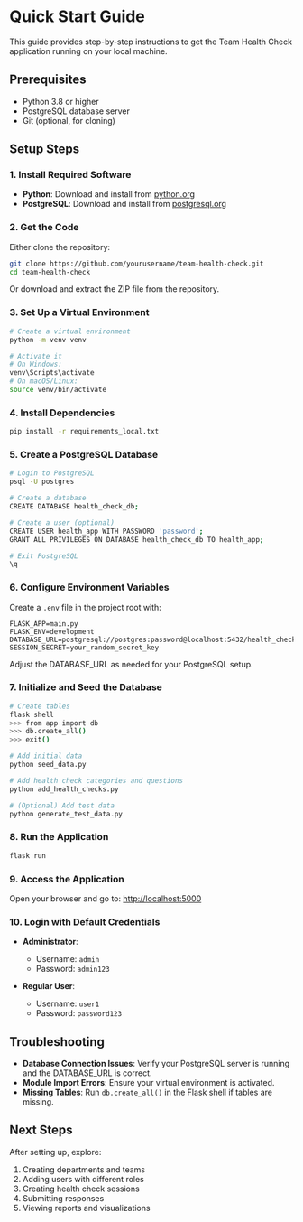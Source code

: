 # Quick Start Guide

This guide provides step-by-step instructions to get the Team Health Check application running on your local machine.

## Prerequisites

- Python 3.8 or higher
- PostgreSQL database server
- Git (optional, for cloning)

## Setup Steps

### 1. Install Required Software

- **Python**: Download and install from [python.org](https://www.python.org/downloads/)
- **PostgreSQL**: Download and install from [postgresql.org](https://www.postgresql.org/download/)

### 2. Get the Code

Either clone the repository:

```bash
git clone https://github.com/yourusername/team-health-check.git
cd team-health-check
```

Or download and extract the ZIP file from the repository.

### 3. Set Up a Virtual Environment

```bash
# Create a virtual environment
python -m venv venv

# Activate it
# On Windows:
venv\Scripts\activate
# On macOS/Linux:
source venv/bin/activate
```

### 4. Install Dependencies

```bash
pip install -r requirements_local.txt
```

### 5. Create a PostgreSQL Database

```bash
# Login to PostgreSQL
psql -U postgres

# Create a database
CREATE DATABASE health_check_db;

# Create a user (optional)
CREATE USER health_app WITH PASSWORD 'password';
GRANT ALL PRIVILEGES ON DATABASE health_check_db TO health_app;

# Exit PostgreSQL
\q
```

### 6. Configure Environment Variables

Create a `.env` file in the project root with:

```
FLASK_APP=main.py
FLASK_ENV=development
DATABASE_URL=postgresql://postgres:password@localhost:5432/health_check_db
SESSION_SECRET=your_random_secret_key
```

Adjust the DATABASE_URL as needed for your PostgreSQL setup.

### 7. Initialize and Seed the Database

```bash
# Create tables
flask shell
>>> from app import db
>>> db.create_all()
>>> exit()

# Add initial data
python seed_data.py

# Add health check categories and questions
python add_health_checks.py

# (Optional) Add test data
python generate_test_data.py
```

### 8. Run the Application

```bash
flask run
```

### 9. Access the Application

Open your browser and go to: [http://localhost:5000](http://localhost:5000)

### 10. Login with Default Credentials

- **Administrator**:
  - Username: `admin`
  - Password: `admin123`

- **Regular User**:
  - Username: `user1`
  - Password: `password123`

## Troubleshooting

- **Database Connection Issues**: Verify your PostgreSQL server is running and the DATABASE_URL is correct.
- **Module Import Errors**: Ensure your virtual environment is activated.
- **Missing Tables**: Run `db.create_all()` in the Flask shell if tables are missing.

## Next Steps

After setting up, explore:

1. Creating departments and teams
2. Adding users with different roles
3. Creating health check sessions
4. Submitting responses
5. Viewing reports and visualizations